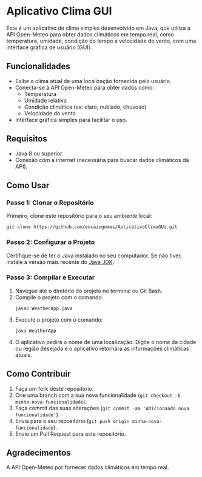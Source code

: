 <!DOCTYPE html>
<html lang="pt-br">
<head>
    <meta charset="UTF-8">
    <meta name="viewport" content="width=device-width, initial-scale=1.0">
</head>
<body>
    <h1>Aplicativo Clima GUI</h1>
    <p>Este é um aplicativo de clima simples desenvolvido em Java, que utiliza a API Open-Meteo para obter dados climáticos em tempo real, como temperatura, umidade, condição do tempo e velocidade do vento, com uma interface gráfica de usuário (GUI).</p>

<h2>Funcionalidades</h2>
    <ul>
        <li>Exibe o clima atual de uma localização fornecida pelo usuário.</li>
        <li>Conecta-se à API Open-Meteo para obter dados como:
            <ul>
                <li>Temperatura</li>
                <li>Umidade relativa</li>
                <li>Condição climática (ex: claro, nublado, chuvoso)</li>
                <li>Velocidade do vento</li>
            </ul>
        </li>
        <li>Interface gráfica simples para facilitar o uso.</li>
    </ul>

<h2>Requisitos</h2>
    <ul>
        <li>Java 8 ou superior.</li>
        <li>Conexão com a internet (necessária para buscar dados climáticos da API).</li>
    </ul>

<h2>Como Usar</h2>
    <h3>Passo 1: Clonar o Repositório</h3>
    <p>Primeiro, clone este repositório para o seu ambiente local:</p>
    <pre><code>git clone https://github.com/eucaiogomes/AplicativoClimaGUi.git</code></pre>

<h3>Passo 2: Configurar o Projeto</h3>
    <p>Certifique-se de ter o Java instalado no seu computador. Se não tiver, instale a versão mais recente do <a href="https://www.oracle.com/java/technologies/javase-jdk11-downloads.html" target="_blank">Java JDK</a>.</p>

<h3>Passo 3: Compilar e Executar</h3>
    <ol>
        <li>Navegue até o diretório do projeto no terminal ou Git Bash.</li>
        <li>Compile o projeto com o comando:
            <pre><code>javac WeatherApp.java</code></pre>
        </li>
        <li>Execute o projeto com o comando:
            <pre><code>java WeatherApp</code></pre>
        </li>
        <li>O aplicativo pedirá o nome de uma localização. Digite o nome da cidade ou região desejada e o aplicativo retornará as informações climáticas atuais.</li>
    </ol>

 <h2>Como Contribuir</h2>
    <ol>
        <li>Faça um fork deste repositório.</li>
        <li>Crie uma branch com a sua nova funcionalidade (<code>git checkout -b minha-nova-funcionalidade</code>).</li>
        <li>Faça commit das suas alterações (<code>git commit -am 'Adicionando nova funcionalidade'</code>).</li>
        <li>Envia para o seu repositório (<code>git push origin minha-nova-funcionalidade</code>).</li>
        <li>Envie um Pull Request para este repositório.</li>
    </ol>

   

<h2>Agradecimentos</h2>
    <p>A API Open-Meteo por fornecer dados climáticos em tempo real.</p>
</body>
</html>
